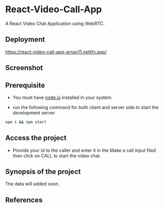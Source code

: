 # React-Video-Call-App
A React Video Chat Application using WebRTC.

## Deployment

https://react-video-call-app-arnav11.netlify.app/

## Screenshot

## Prerequisite
* You must have [node.js](https://nodejs.org/en/download/) installed in your system.

* run the following command for both client and server side to start the development server
```bash
npm i && npm start
```

## Access the project
* Provide your id to the caller and enter it in the Make a call input filed then click on CALL to start the video chat.

## Synopsis of the project

The data will added soon.

## References
